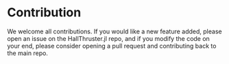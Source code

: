 # Contribution

We welcome all contributions. If you would like a new feature added, please open an issue on the HallThruster.jl repo, and if you modify the code on your end, please consider opening a pull request and contributing back to the main repo.
